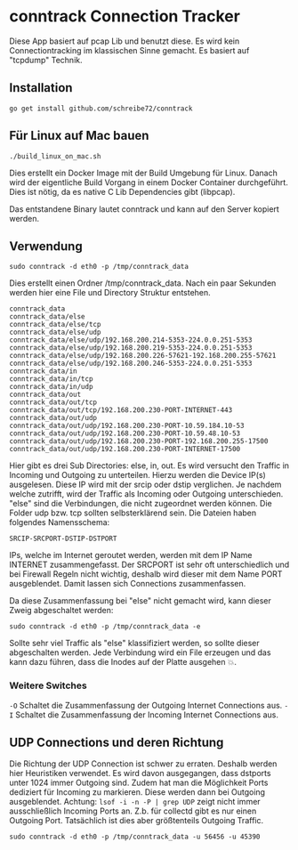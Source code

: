 # conntrack Connection Tracker
Diese App basiert auf pcap Lib und benutzt diese. Es wird kein Connectiontracking im klassischen
Sinne gemacht. Es basiert auf "tcpdump" Technik.

## Installation

```
go get install github.com/schreibe72/conntrack
```

## Für Linux auf Mac bauen

```
./build_linux_on_mac.sh
``` 
Dies erstellt ein Docker Image mit der Build Umgebung für Linux. Danach wird der eigentliche Build
Vorgang in einem Docker Container durchgeführt. Dies ist nötig, da es native C Lib Dependencies gibt (libpcap).

Das entstandene Binary lautet conntrack und kann auf den Server kopiert werden.

## Verwendung

```
sudo conntrack -d eth0 -p /tmp/conntrack_data
```

Dies erstellt einen Ordner /tmp/conntrack_data. Nach ein paar Sekunden werden hier eine File und Directory Struktur
entstehen.

```
conntrack_data
conntrack_data/else
conntrack_data/else/tcp
conntrack_data/else/udp
conntrack_data/else/udp/192.168.200.214-5353-224.0.0.251-5353
conntrack_data/else/udp/192.168.200.219-5353-224.0.0.251-5353
conntrack_data/else/udp/192.168.200.226-57621-192.168.200.255-57621
conntrack_data/else/udp/192.168.200.246-5353-224.0.0.251-5353
conntrack_data/in
conntrack_data/in/tcp
conntrack_data/in/udp
conntrack_data/out
conntrack_data/out/tcp
conntrack_data/out/tcp/192.168.200.230-PORT-INTERNET-443
conntrack_data/out/udp
conntrack_data/out/udp/192.168.200.230-PORT-10.59.184.10-53
conntrack_data/out/udp/192.168.200.230-PORT-10.59.48.10-53
conntrack_data/out/udp/192.168.200.230-PORT-192.168.200.255-17500
conntrack_data/out/udp/192.168.200.230-PORT-INTERNET-17500
```

Hier gibt es drei Sub Directories: else, in, out. Es wird versucht den Traffic in Incoming und Outgoing
zu unterteilen. Hierzu werden die Device IP(s) ausgelesen. Diese IP wird mit der srcip oder dstip verglichen. 
Je nachdem welche zutrifft, wird der Traffic als Incoming oder Outgoing unterschieden. "else" sind die Verbindungen,
die nicht zugeordnet werden können. 
Die Folder udp bzw. tcp sollten selbsterklärend sein. Die Dateien haben folgendes Namensschema:
```
SRCIP-SRCPORT-DSTIP-DSTPORT
```
IPs, welche im Internet geroutet werden, werden mit dem IP Name INTERNET zusammengefasst. Der SRCPORT ist sehr oft unterschiedlich
und bei Firewall Regeln nicht wichtig, deshalb wird dieser mit dem Name PORT ausgeblendet. Damit lassen sich Connections zusammenfassen.

Da diese Zusammenfassung bei "else" nicht gemacht wird, kann dieser Zweig abgeschaltet werden:
```
sudo conntrack -d eth0 -p /tmp/conntrack_data -e 
```
Sollte sehr viel Traffic als "else" klassifiziert werden, so sollte dieser abgeschalten werden. Jede Verbindung wird ein
File erzeugen und das kann dazu führen, dass die Inodes auf der Platte ausgehen :boom:.

### Weitere Switches

`-O` Schaltet die Zusammenfassung der Outgoing Internet Connections aus.
`-I` Schaltet die Zusammenfassung der Incoming Internet Connections aus.

## UDP Connections und deren Richtung

Die Richtung der UDP Connection ist schwer zu erraten. Deshalb werden hier Heuristiken verwendet.
Es wird davon ausgegangen, dass dstports unter 1024 immer Outgoing sind. Zudem hat man die Möglichkeit
Ports dediziert für Incoming zu markieren. Diese werden dann bei Outgoing ausgeblendet. Achtung:
`lsof -i -n -P | grep UDP` zeigt nicht immer ausschließlich Incoming Ports an. Z.b. für collectd gibt es nur einen Outgoing Port.
Tatsächlich ist dies aber größtenteils Outgoing Traffic.

```
sudo conntrack -d eth0 -p /tmp/conntrack_data -u 56456 -u 45390
```

